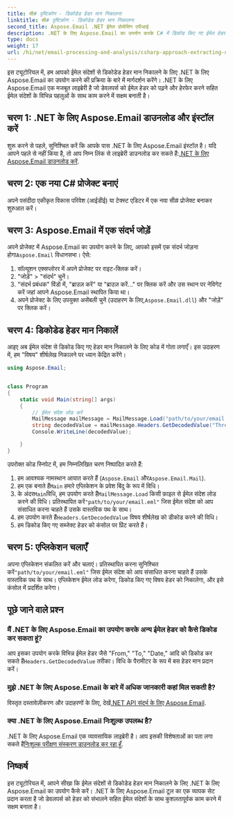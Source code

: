 ```yaml
---
title: सी# दृष्टिकोण - डिकोडेड हेडर मान निकालना
linktitle: सी# दृष्टिकोण - डिकोडेड हेडर मान निकालना
second_title: Aspose.Email .NET ईमेल प्रोसेसिंग एपीआई
description: .NET के लिए Aspose.Email का उपयोग करके C# में डिकोड किए गए ईमेल हेडर मान निकालना सीखें। कोड उदाहरणों के साथ व्यापक मार्गदर्शिका।
type: docs
weight: 17
url: /hi/net/email-processing-and-analysis/csharp-approach-extracting-decoded-header-values/
---
```


इस ट्यूटोरियल में, हम आपको ईमेल संदेशों से डिकोडेड हेडर मान निकालने के लिए .NET के लिए Aspose.Email का उपयोग करने की प्रक्रिया के बारे में मार्गदर्शन करेंगे। .NET के लिए Aspose.Email एक मजबूत लाइब्रेरी है जो डेवलपर्स को ईमेल हेडर को पढ़ने और हेरफेर करने सहित ईमेल संदेशों के विभिन्न पहलुओं के साथ काम करने में सक्षम बनाती है।

## चरण 1: .NET के लिए Aspose.Email डाउनलोड और इंस्टॉल करें

 शुरू करने से पहले, सुनिश्चित करें कि आपके पास .NET के लिए Aspose.Email इंस्टॉल है। यदि आपने पहले से नहीं किया है, तो आप निम्न लिंक से लाइब्रेरी डाउनलोड कर सकते हैं:[.NET के लिए Aspose.Email डाउनलोड करें](https://releases.aspose.com/email/net).

## चरण 2: एक नया C# प्रोजेक्ट बनाएं

अपने पसंदीदा एकीकृत विकास परिवेश (आईडीई) या टेक्स्ट एडिटर में एक नया सी# प्रोजेक्ट बनाकर शुरुआत करें।

## चरण 3: Aspose.Email में एक संदर्भ जोड़ें

 अपने प्रोजेक्ट में Aspose.Email का उपयोग करने के लिए, आपको इसमें एक संदर्भ जोड़ना होगा`Aspose.Email` विधानसभा। ऐसे:

1. सॉल्यूशन एक्सप्लोरर में अपने प्रोजेक्ट पर राइट-क्लिक करें।
2. "जोड़ें" > "संदर्भ" चुनें।
3. "संदर्भ प्रबंधक" विंडो में, "ब्राउज़ करें" या "ब्राउज़ करें..." पर क्लिक करें और उस स्थान पर नेविगेट करें जहां आपने Aspose.Email स्थापित किया था।
4.  अपने प्रोजेक्ट के लिए उपयुक्त असेंबली चुनें (उदाहरण के लिए,`Aspose.Email.dll`) और "जोड़ें" पर क्लिक करें।

## चरण 4: डिकोडेड हेडर मान निकालें

आइए अब ईमेल संदेश से डिकोड किए गए हेडर मान निकालने के लिए कोड में गोता लगाएँ। इस उदाहरण में, हम "विषय" शीर्षलेख निकालने पर ध्यान केंद्रित करेंगे।

```csharp
using Aspose.Email;


class Program
{
    static void Main(string[] args)
    {
        // ईमेल संदेश लोड करें
		MailMessage mailMessage = MailMessage.Load("path/to/your/email.eml");
		string decodedValue = mailMessage.Headers.GetDecodedValue("Thread-Topic");
		Console.WriteLine(decodedValue);

    }
}
```

उपरोक्त कोड स्निपेट में, हम निम्नलिखित चरण निष्पादित करते हैं:

1. हम आवश्यक नामस्थान आयात करते हैं (`Aspose.Email` और`Aspose.Email.Mail`).
2.  हम एक बनाते हैं`Main` हमारे एप्लिकेशन के प्रवेश बिंदु के रूप में विधि।
3.  के अंदर`Main`विधि, हम उपयोग करते हैं`MailMessage.Load` किसी फ़ाइल से ईमेल संदेश लोड करने की विधि। प्रतिस्थापित करें`"path/to/your/email.eml"` जिस ईमेल संदेश को आप संसाधित करना चाहते हैं उसके वास्तविक पथ के साथ।
4.  हम उपयोग करते हैं`Headers.GetDecodedValue` विषय शीर्षलेख को डीकोड करने की विधि।
5. हम डिकोड किए गए सब्जेक्ट हेडर को कंसोल पर प्रिंट करते हैं।

## चरण 5: एप्लिकेशन चलाएँ

 अपना एप्लिकेशन संकलित करें और चलाएं। प्रतिस्थापित करना सुनिश्चित करें`"path/to/your/email.eml"` जिस ईमेल संदेश को आप संसाधित करना चाहते हैं उसके वास्तविक पथ के साथ। एप्लिकेशन ईमेल लोड करेगा, डिकोड किए गए विषय हेडर को निकालेगा, और इसे कंसोल में प्रदर्शित करेगा।

## पूछे जाने वाले प्रश्न

### मैं .NET के लिए Aspose.Email का उपयोग करके अन्य ईमेल हेडर को कैसे डिकोड कर सकता हूं?

 आप इसका उपयोग करके विभिन्न ईमेल हेडर जैसे "From," "To," "Date," आदि को डिकोड कर सकते हैं`Headers.GetDecodedValue` तरीका। विधि के पैरामीटर के रूप में बस हेडर मान प्रदान करें।

### मुझे .NET के लिए Aspose.Email के बारे में अधिक जानकारी कहां मिल सकती है?

 विस्तृत दस्तावेज़ीकरण और उदाहरणों के लिए, देखें[.NET API संदर्भ के लिए Aspose.Email](https://reference.aspose.com/email/net).

### क्या .NET के लिए Aspose.Email निःशुल्क उपलब्ध है?

 .NET के लिए Aspose.Email एक व्यावसायिक लाइब्रेरी है। आप इसकी विशेषताओं का पता लगा सकते हैं[निःशुल्क परीक्षण संस्करण डाउनलोड कर रहा हूँ](https://releases.aspose.com/email/net).

## निष्कर्ष

इस ट्यूटोरियल में, आपने सीखा कि ईमेल संदेशों से डिकोडेड हेडर मान निकालने के लिए .NET के लिए Aspose.Email का उपयोग कैसे करें। .NET के लिए Aspose.Email टूल का एक व्यापक सेट प्रदान करता है जो डेवलपर्स को हेडर को संभालने सहित ईमेल संदेशों के साथ कुशलतापूर्वक काम करने में सक्षम बनाता है।